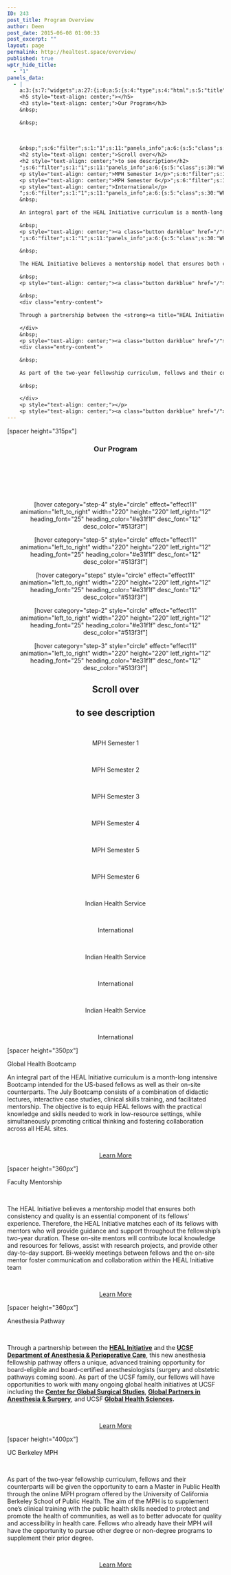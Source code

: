 ```yaml
---
ID: 243
post_title: Program Overview
author: Deen
post_date: 2015-06-08 01:00:33
post_excerpt: ""
layout: page
permalink: http://healtest.space/overview/
published: true
wptr_hide_title:
  - "1"
panels_data:
  - |
    a:3:{s:7:"widgets";a:27:{i:0;a:5:{s:4:"type";s:4:"html";s:5:"title";s:0:"";s:4:"text";s:135:"[spacer height="315px"]
    <h5 style="text-align: center;"></h5>
    <h3 style="text-align: center;">Our Program</h3>
    &nbsp;
    
    &nbsp;
    
    
    
    &nbsp;";s:6:"filter";s:1:"1";s:11:"panels_info";a:6:{s:5:"class";s:30:"WP_Widget_Black_Studio_TinyMCE";s:3:"raw";b:0;s:4:"grid";i:0;s:4:"cell";i:0;s:2:"id";i:0;s:5:"style";a:3:{s:10:"background";s:7:"#127e9b";s:27:"background_image_attachment";i:811;s:18:"background_display";s:5:"cover";}}}i:1;a:5:{s:4:"type";s:6:"visual";s:5:"title";s:0:"";s:4:"text";s:238:"<p style="text-align: center;">[hover category="step-4" style="circle" effect="effect11" animation="left_to_right" width="220" height="220" letf_right="12" heading_font="25" heading_color="#e31f1f" desc_font="12" desc_color="#513f3f"]</p>";s:6:"filter";s:1:"1";s:11:"panels_info";a:6:{s:5:"class";s:30:"WP_Widget_Black_Studio_TinyMCE";s:3:"raw";b:0;s:4:"grid";i:0;s:4:"cell";i:2;s:2:"id";i:1;s:5:"style";a:1:{s:18:"background_display";s:4:"tile";}}}i:2;a:5:{s:4:"type";s:6:"visual";s:5:"title";s:0:"";s:4:"text";s:238:"<p style="text-align: center;">[hover category="step-5" style="circle" effect="effect11" animation="left_to_right" width="220" height="220" letf_right="12" heading_font="25" heading_color="#e31f1f" desc_font="12" desc_color="#513f3f"]</p>";s:6:"filter";s:1:"1";s:11:"panels_info";a:6:{s:5:"class";s:30:"WP_Widget_Black_Studio_TinyMCE";s:3:"raw";b:0;s:4:"grid";i:0;s:4:"cell";i:2;s:2:"id";i:2;s:5:"style";a:1:{s:18:"background_display";s:4:"tile";}}}i:3;a:5:{s:4:"type";s:6:"visual";s:5:"title";s:0:"";s:4:"text";s:237:"<p style="text-align: center;">[hover category="steps" style="circle" effect="effect11" animation="left_to_right" width="220" height="220" letf_right="12" heading_font="25" heading_color="#e31f1f" desc_font="12" desc_color="#513f3f"]</p>";s:6:"filter";s:1:"1";s:11:"panels_info";a:6:{s:5:"class";s:30:"WP_Widget_Black_Studio_TinyMCE";s:3:"raw";b:0;s:4:"grid";i:0;s:4:"cell";i:3;s:2:"id";i:3;s:5:"style";a:1:{s:18:"background_display";s:4:"tile";}}}i:4;a:5:{s:4:"type";s:6:"visual";s:5:"title";s:0:"";s:4:"text";s:238:"<p style="text-align: center;">[hover category="step-2" style="circle" effect="effect11" animation="left_to_right" width="220" height="220" letf_right="12" heading_font="25" heading_color="#e31f1f" desc_font="12" desc_color="#513f3f"]</p>";s:6:"filter";s:1:"1";s:11:"panels_info";a:6:{s:5:"class";s:30:"WP_Widget_Black_Studio_TinyMCE";s:3:"raw";b:0;s:4:"grid";i:0;s:4:"cell";i:3;s:2:"id";i:4;s:5:"style";a:1:{s:18:"background_display";s:4:"tile";}}}i:5;a:5:{s:4:"type";s:6:"visual";s:5:"title";s:0:"";s:4:"text";s:238:"<p style="text-align: center;">[hover category="step-3" style="circle" effect="effect11" animation="left_to_right" width="220" height="220" letf_right="12" heading_font="25" heading_color="#e31f1f" desc_font="12" desc_color="#513f3f"]</p>";s:6:"filter";s:1:"1";s:11:"panels_info";a:6:{s:5:"class";s:30:"WP_Widget_Black_Studio_TinyMCE";s:3:"raw";b:0;s:4:"grid";i:0;s:4:"cell";i:4;s:2:"id";i:5;s:5:"style";a:1:{s:18:"background_display";s:4:"tile";}}}i:6;a:5:{s:4:"type";s:4:"html";s:5:"title";s:0:"";s:4:"text";s:143:"<h2 style="text-align: center;"></h2>
    <h2 style="text-align: center;">Scroll over</h2>
    <h2 style="text-align: center;">to see description</h2>
    ";s:6:"filter";s:1:"1";s:11:"panels_info";a:6:{s:5:"class";s:30:"WP_Widget_Black_Studio_TinyMCE";s:3:"raw";b:0;s:4:"grid";i:0;s:4:"cell";i:4;s:2:"id";i:6;s:5:"style";a:1:{s:18:"background_display";s:4:"tile";}}}i:7;a:5:{s:4:"type";s:4:"html";s:5:"title";s:0:"";s:4:"text";s:56:"&nbsp;
    <p style="text-align: center;">MPH Semester 1</p>";s:6:"filter";s:1:"1";s:11:"panels_info";a:6:{s:5:"class";s:30:"WP_Widget_Black_Studio_TinyMCE";s:3:"raw";b:0;s:4:"grid";i:1;s:4:"cell";i:0;s:2:"id";i:7;s:5:"style";a:1:{s:18:"background_display";s:6:"center";}}}i:8;a:5:{s:4:"type";s:6:"visual";s:5:"title";s:0:"";s:4:"text";s:58:"<p> </p><p style="text-align: center;">MPH Semester 2</p>";s:6:"filter";s:1:"1";s:11:"panels_info";a:6:{s:5:"class";s:30:"WP_Widget_Black_Studio_TinyMCE";s:3:"raw";b:0;s:4:"grid";i:1;s:4:"cell";i:1;s:2:"id";i:8;s:5:"style";a:1:{s:18:"background_display";s:6:"center";}}}i:9;a:5:{s:4:"type";s:6:"visual";s:5:"title";s:0:"";s:4:"text";s:58:"<p> </p><p style="text-align: center;">MPH Semester 3</p>";s:6:"filter";s:1:"1";s:11:"panels_info";a:6:{s:5:"class";s:30:"WP_Widget_Black_Studio_TinyMCE";s:3:"raw";b:0;s:4:"grid";i:1;s:4:"cell";i:2;s:2:"id";i:9;s:5:"style";a:1:{s:18:"background_display";s:6:"center";}}}i:10;a:5:{s:4:"type";s:6:"visual";s:5:"title";s:0:"";s:4:"text";s:58:"<p> </p><p style="text-align: center;">MPH Semester 4</p>";s:6:"filter";s:1:"1";s:11:"panels_info";a:6:{s:5:"class";s:30:"WP_Widget_Black_Studio_TinyMCE";s:3:"raw";b:0;s:4:"grid";i:1;s:4:"cell";i:3;s:2:"id";i:10;s:5:"style";a:1:{s:18:"background_display";s:6:"center";}}}i:11;a:5:{s:4:"type";s:6:"visual";s:5:"title";s:0:"";s:4:"text";s:58:"<p> </p><p style="text-align: center;">MPH Semester 5</p>";s:6:"filter";s:1:"1";s:11:"panels_info";a:6:{s:5:"class";s:30:"WP_Widget_Black_Studio_TinyMCE";s:3:"raw";b:0;s:4:"grid";i:1;s:4:"cell";i:4;s:2:"id";i:11;s:5:"style";a:1:{s:18:"background_display";s:6:"center";}}}i:12;a:5:{s:4:"type";s:4:"html";s:5:"title";s:0:"";s:4:"text";s:56:"&nbsp;
    <p style="text-align: center;">MPH Semester 6</p>";s:6:"filter";s:1:"1";s:11:"panels_info";a:6:{s:5:"class";s:30:"WP_Widget_Black_Studio_TinyMCE";s:3:"raw";b:0;s:4:"grid";i:1;s:4:"cell";i:5;s:2:"id";i:12;s:5:"style";a:1:{s:18:"background_display";s:6:"center";}}}i:13;a:5:{s:4:"type";s:6:"visual";s:5:"title";s:0:"";s:4:"text";s:65:"<p> </p><p style="text-align: center;">Indian Health Service</p>";s:6:"filter";s:1:"1";s:11:"panels_info";a:6:{s:5:"class";s:30:"WP_Widget_Black_Studio_TinyMCE";s:3:"raw";b:0;s:4:"grid";i:2;s:4:"cell";i:0;s:2:"id";i:13;s:5:"style";a:1:{s:18:"background_display";s:6:"center";}}}i:14;a:5:{s:4:"type";s:6:"visual";s:5:"title";s:0:"";s:4:"text";s:57:"<p> </p><p style="text-align: center;">International</p>";s:6:"filter";s:1:"1";s:11:"panels_info";a:6:{s:5:"class";s:30:"WP_Widget_Black_Studio_TinyMCE";s:3:"raw";b:0;s:4:"grid";i:2;s:4:"cell";i:1;s:2:"id";i:14;s:5:"style";a:1:{s:18:"background_display";s:6:"center";}}}i:15;a:5:{s:4:"type";s:6:"visual";s:5:"title";s:0:"";s:4:"text";s:65:"<p> </p><p style="text-align: center;">Indian Health Service</p>";s:6:"filter";s:1:"1";s:11:"panels_info";a:6:{s:5:"class";s:30:"WP_Widget_Black_Studio_TinyMCE";s:3:"raw";b:0;s:4:"grid";i:2;s:4:"cell";i:2;s:2:"id";i:15;s:5:"style";a:1:{s:18:"background_display";s:6:"center";}}}i:16;a:5:{s:4:"type";s:6:"visual";s:5:"title";s:0:"";s:4:"text";s:57:"<p> </p><p style="text-align: center;">International</p>";s:6:"filter";s:1:"1";s:11:"panels_info";a:6:{s:5:"class";s:30:"WP_Widget_Black_Studio_TinyMCE";s:3:"raw";b:0;s:4:"grid";i:2;s:4:"cell";i:3;s:2:"id";i:16;s:5:"style";a:1:{s:18:"background_display";s:6:"center";}}}i:17;a:5:{s:4:"type";s:6:"visual";s:5:"title";s:0:"";s:4:"text";s:65:"<p> </p><p style="text-align: center;">Indian Health Service</p>";s:6:"filter";s:1:"1";s:11:"panels_info";a:6:{s:5:"class";s:30:"WP_Widget_Black_Studio_TinyMCE";s:3:"raw";b:0;s:4:"grid";i:2;s:4:"cell";i:4;s:2:"id";i:17;s:5:"style";a:1:{s:18:"background_display";s:6:"center";}}}i:18;a:5:{s:4:"type";s:4:"html";s:5:"title";s:0:"";s:4:"text";s:56:"&nbsp;
    <p style="text-align: center;">International</p>
    ";s:6:"filter";s:1:"1";s:11:"panels_info";a:6:{s:5:"class";s:30:"WP_Widget_Black_Studio_TinyMCE";s:3:"raw";b:0;s:4:"grid";i:2;s:4:"cell";i:5;s:2:"id";i:18;s:5:"style";a:1:{s:18:"background_display";s:6:"center";}}}i:19;a:5:{s:4:"type";s:6:"visual";s:5:"title";s:0:"";s:4:"text";s:30:"<p>[spacer height="350px"]</p>";s:6:"filter";s:1:"1";s:11:"panels_info";a:6:{s:5:"class";s:30:"WP_Widget_Black_Studio_TinyMCE";s:3:"raw";b:0;s:4:"grid";i:3;s:4:"cell";i:0;s:2:"id";i:19;s:5:"style";a:2:{s:27:"background_image_attachment";i:892;s:18:"background_display";s:5:"cover";}}}i:20;a:5:{s:4:"type";s:4:"html";s:5:"title";s:0:"";s:4:"text";s:676:"<h7 class="headline">Global Health Bootcamp</h7>
    &nbsp;
    
    An integral part of the HEAL Initiative curriculum is a month-long intensive Bootcamp intended for the US-based fellows as well as their on-site counterparts. The July Bootcamp consists of a combination of didactic lectures, interactive case studies, clinical skills training, and facilitated mentorship. The objective is to equip HEAL fellows with the practical knowledge and skills needed to work in low-resource settings, while simultaneously promoting critical thinking and fostering collaboration across all HEAL sites.
    
    &nbsp;
    <p style="text-align: center;"><a class="button darkblue" href="/">Learn More</a></p>
    ";s:6:"filter";s:1:"1";s:11:"panels_info";a:6:{s:5:"class";s:30:"WP_Widget_Black_Studio_TinyMCE";s:3:"raw";b:0;s:4:"grid";i:3;s:4:"cell";i:1;s:2:"id";i:20;s:5:"style";a:3:{s:7:"padding";s:4:"10px";s:10:"background";s:7:"#ededed";s:18:"background_display";s:5:"cover";}}}i:21;a:5:{s:4:"type";s:6:"visual";s:5:"title";s:0:"";s:4:"text";s:30:"<p>[spacer height="360px"]</p>";s:6:"filter";s:1:"1";s:11:"panels_info";a:6:{s:5:"class";s:30:"WP_Widget_Black_Studio_TinyMCE";s:3:"raw";b:0;s:4:"grid";i:4;s:4:"cell";i:0;s:2:"id";i:21;s:5:"style";a:2:{s:27:"background_image_attachment";i:880;s:18:"background_display";s:5:"cover";}}}i:22;a:5:{s:4:"type";s:4:"html";s:5:"title";s:0:"";s:4:"text";s:714:"<h7>Faculty Mentorship</h7>
    
    &nbsp;
    
    The HEAL Initiative believes a mentorship model that ensures both consistency and quality is an essential component of its fellows’ experience. Therefore, the HEAL Initiative matches each of its fellows with mentors who will provide guidance and support throughout the fellowship’s two-year duration. These on-site mentors will contribute local knowledge and resources for fellows, assist with research projects, and provide other day-to-day support. Bi-weekly meetings between fellows and the on-site mentor foster communication and collaboration within the HEAL Initiative team
    
    &nbsp;
    <p style="text-align: center;"><a class="button darkblue" href="/">Learn More</a></p>";s:6:"filter";s:1:"1";s:11:"panels_info";a:6:{s:5:"class";s:30:"WP_Widget_Black_Studio_TinyMCE";s:3:"raw";b:0;s:4:"grid";i:4;s:4:"cell";i:1;s:2:"id";i:22;s:5:"style";a:3:{s:7:"padding";s:4:"10px";s:10:"background";s:7:"#ffffff";s:18:"background_display";s:5:"cover";}}}i:23;a:5:{s:4:"type";s:6:"visual";s:5:"title";s:0:"";s:4:"text";s:30:"<p>[spacer height="360px"]</p>";s:6:"filter";s:1:"1";s:11:"panels_info";a:6:{s:5:"class";s:30:"WP_Widget_Black_Studio_TinyMCE";s:3:"raw";b:0;s:4:"grid";i:5;s:4:"cell";i:0;s:2:"id";i:23;s:5:"style";a:2:{s:27:"background_image_attachment";i:892;s:18:"background_display";s:5:"cover";}}}i:24;a:5:{s:4:"type";s:4:"html";s:5:"title";s:0:"";s:4:"text";s:1119:"<h7>Anesthesia Pathway</h7>
    
    &nbsp;
    <div class="entry-content">
    
    Through a partnership between the <strong><a title="HEAL Initiative" href="http://healinitiative.org/">HEAL Initiative</a></strong> and the <strong><a href="http://anesthesia.ucsf.edu/" target="_blank">UCSF Department of Anesthesia &amp; Perioperative Care</a></strong>, this new anesthesia fellowship pathway offers a unique, advanced training opportunity for board-eligible and board-certified anesthesiologists (surgery and obstetric pathways coming soon). As part of the UCSF family, our fellows will have opportunities to work with many ongoing global health initiatives at UCSF including the <a href="http://global.surgery.ucsf.edu/" target="_blank"><strong>Center for Global Surgical Studies</strong>,</a> <strong><a href="http://www.globalsurgery.org/" target="_blank">Global Partners in Anesthesia &amp; Surgery</a></strong>, and UCSF <strong><a href="http://globalhealthsciences.ucsf.edu/" target="_blank">Global Health Sciences</a>.</strong>
    
    </div>
    &nbsp;
    <p style="text-align: center;"><a class="button darkblue" href="/">Learn More</a></p>";s:6:"filter";s:1:"1";s:11:"panels_info";a:6:{s:5:"class";s:30:"WP_Widget_Black_Studio_TinyMCE";s:3:"raw";b:0;s:4:"grid";i:5;s:4:"cell";i:1;s:2:"id";i:24;s:5:"style";a:3:{s:7:"padding";s:4:"10px";s:10:"background";s:7:"#ededed";s:18:"background_display";s:5:"cover";}}}i:25;a:5:{s:4:"type";s:6:"visual";s:5:"title";s:0:"";s:4:"text";s:30:"<p>[spacer height="400px"]</p>";s:6:"filter";s:1:"1";s:11:"panels_info";a:6:{s:5:"class";s:30:"WP_Widget_Black_Studio_TinyMCE";s:3:"raw";b:0;s:4:"grid";i:6;s:4:"cell";i:0;s:2:"id";i:25;s:5:"style";a:2:{s:27:"background_image_attachment";i:888;s:18:"background_display";s:5:"cover";}}}i:26;a:5:{s:4:"type";s:4:"html";s:5:"title";s:0:"";s:4:"text";s:813:"<h7>UC Berkeley MPH</h7>
    <div class="entry-content">
    
    &nbsp;
    
    As part of the two-year fellowship curriculum, fellows and their counterparts will be given the opportunity to earn a Master in Public Health through the online MPH program offered by the University of California Berkeley School of Public Health. The aim of the MPH is to supplement one’s clinical training with the public health skills needed to protect and promote the health of communities, as well as to better advocate for quality and accessibility in health care. Fellows who already have their MPH will have the opportunity to pursue other degree or non-degree programs to supplement their prior degree.
    
    &nbsp;
    
    </div>
    <p style="text-align: center;"></p>
    <p style="text-align: center;"><a class="button darkblue" href="/">Learn More</a></p>";s:6:"filter";s:1:"1";s:11:"panels_info";a:6:{s:5:"class";s:30:"WP_Widget_Black_Studio_TinyMCE";s:3:"raw";b:0;s:4:"grid";i:6;s:4:"cell";i:1;s:2:"id";i:26;s:5:"style";a:3:{s:7:"padding";s:4:"10px";s:10:"background";s:7:"#ffffff";s:18:"background_display";s:5:"cover";}}}}s:5:"grids";a:7:{i:0;a:2:{s:5:"cells";i:5;s:5:"style";a:3:{s:11:"row_stretch";s:14:"full-stretched";s:10:"background";s:7:"#ededed";s:18:"background_display";s:4:"tile";}}i:1;a:2:{s:5:"cells";i:6;s:5:"style";a:3:{s:11:"row_stretch";s:14:"full-stretched";s:10:"background";s:7:"#127e9b";s:18:"background_display";s:4:"tile";}}i:2;a:2:{s:5:"cells";i:6;s:5:"style";a:3:{s:11:"row_stretch";s:14:"full-stretched";s:10:"background";s:7:"#15a0b7";s:18:"background_display";s:4:"tile";}}i:3;a:2:{s:5:"cells";i:2;s:5:"style";a:3:{s:11:"row_stretch";s:14:"full-stretched";s:10:"background";s:7:"#ededed";s:18:"background_display";s:4:"tile";}}i:4;a:2:{s:5:"cells";i:2;s:5:"style";a:3:{s:11:"row_stretch";s:14:"full-stretched";s:10:"background";s:7:"#ffffff";s:18:"background_display";s:4:"tile";}}i:5;a:2:{s:5:"cells";i:2;s:5:"style";a:3:{s:11:"row_stretch";s:14:"full-stretched";s:10:"background";s:7:"#ededed";s:18:"background_display";s:4:"tile";}}i:6;a:2:{s:5:"cells";i:2;s:5:"style";a:3:{s:11:"row_stretch";s:14:"full-stretched";s:10:"background";s:7:"#ffffff";s:18:"background_display";s:4:"tile";}}}s:10:"grid_cells";a:25:{i:0;a:2:{s:4:"grid";i:0;s:6:"weight";d:0.346820809248965356008653770913952030241489410400390625;}i:1;a:2:{s:4:"grid";i:0;s:6:"weight";d:0.050867052023094917745371645878549315966665744781494140625;}i:2;a:2:{s:4:"grid";i:0;s:6:"weight";d:0.2023121387279797900315969627627055160701274871826171875;}i:3;a:2:{s:4:"grid";i:0;s:6:"weight";d:0.199999999999980027087786993433837778866291046142578125;}i:4;a:2:{s:4:"grid";i:0;s:6:"weight";d:0.199999999999980027087786993433837778866291046142578125;}i:5;a:2:{s:4:"grid";i:1;s:6:"weight";d:0.166666666666666685170383743752609007060527801513671875;}i:6;a:2:{s:4:"grid";i:1;s:6:"weight";d:0.166666666666666685170383743752609007060527801513671875;}i:7;a:2:{s:4:"grid";i:1;s:6:"weight";d:0.166666666666666685170383743752609007060527801513671875;}i:8;a:2:{s:4:"grid";i:1;s:6:"weight";d:0.166666666666666685170383743752609007060527801513671875;}i:9;a:2:{s:4:"grid";i:1;s:6:"weight";d:0.166666666666666685170383743752609007060527801513671875;}i:10;a:2:{s:4:"grid";i:1;s:6:"weight";d:0.166666666666666685170383743752609007060527801513671875;}i:11;a:2:{s:4:"grid";i:2;s:6:"weight";d:0.166666666666666685170383743752609007060527801513671875;}i:12;a:2:{s:4:"grid";i:2;s:6:"weight";d:0.166666666666666685170383743752609007060527801513671875;}i:13;a:2:{s:4:"grid";i:2;s:6:"weight";d:0.166666666666666685170383743752609007060527801513671875;}i:14;a:2:{s:4:"grid";i:2;s:6:"weight";d:0.166666666666666685170383743752609007060527801513671875;}i:15;a:2:{s:4:"grid";i:2;s:6:"weight";d:0.166666666666666685170383743752609007060527801513671875;}i:16;a:2:{s:4:"grid";i:2;s:6:"weight";d:0.166666666666666685170383743752609007060527801513671875;}i:17;a:2:{s:4:"grid";i:3;s:6:"weight";d:0.348554913294000012768947271979413926601409912109375;}i:18;a:2:{s:4:"grid";i:3;s:6:"weight";d:0.651445086705999987231052728020586073398590087890625;}i:19;a:2:{s:4:"grid";i:4;s:6:"weight";d:0.349710982660000002653077899594791233539581298828125;}i:20;a:2:{s:4:"grid";i:4;s:6:"weight";d:0.650289017339999997346922100405208766460418701171875;}i:21;a:2:{s:4:"grid";i:5;s:6:"weight";d:0.349710982660000002653077899594791233539581298828125;}i:22;a:2:{s:4:"grid";i:5;s:6:"weight";d:0.650289017339999997346922100405208766460418701171875;}i:23;a:2:{s:4:"grid";i:6;s:6:"weight";d:0.349710982660000002653077899594791233539581298828125;}i:24;a:2:{s:4:"grid";i:6;s:6:"weight";d:0.650289017339999997346922100405208766460418701171875;}}}
---
```

[spacer height="315px"]
<h5 style="text-align: center;"></h5>
<h3 style="text-align: center;">Our Program</h3>
&nbsp;

&nbsp;



&nbsp;&nbsp;<p style="text-align: center;">[hover category="step-4" style="circle" effect="effect11" animation="left_to_right" width="220" height="220" letf_right="12" heading_font="25" heading_color="#e31f1f" desc_font="12" desc_color="#513f3f"]</p><p style="text-align: center;">[hover category="step-5" style="circle" effect="effect11" animation="left_to_right" width="220" height="220" letf_right="12" heading_font="25" heading_color="#e31f1f" desc_font="12" desc_color="#513f3f"]</p><p style="text-align: center;">[hover category="steps" style="circle" effect="effect11" animation="left_to_right" width="220" height="220" letf_right="12" heading_font="25" heading_color="#e31f1f" desc_font="12" desc_color="#513f3f"]</p><p style="text-align: center;">[hover category="step-2" style="circle" effect="effect11" animation="left_to_right" width="220" height="220" letf_right="12" heading_font="25" heading_color="#e31f1f" desc_font="12" desc_color="#513f3f"]</p><p style="text-align: center;">[hover category="step-3" style="circle" effect="effect11" animation="left_to_right" width="220" height="220" letf_right="12" heading_font="25" heading_color="#e31f1f" desc_font="12" desc_color="#513f3f"]</p><h2 style="text-align: center;"></h2>
<h2 style="text-align: center;">Scroll over</h2>
<h2 style="text-align: center;">to see description</h2>
&nbsp;
<p style="text-align: center;">MPH Semester 1</p><p>&nbsp;</p><p style="text-align: center;">MPH Semester 2</p><p>&nbsp;</p><p style="text-align: center;">MPH Semester 3</p><p>&nbsp;</p><p style="text-align: center;">MPH Semester 4</p><p>&nbsp;</p><p style="text-align: center;">MPH Semester 5</p>&nbsp;
<p style="text-align: center;">MPH Semester 6</p><p>&nbsp;</p><p style="text-align: center;">Indian Health Service</p><p>&nbsp;</p><p style="text-align: center;">International</p><p>&nbsp;</p><p style="text-align: center;">Indian Health Service</p><p>&nbsp;</p><p style="text-align: center;">International</p><p>&nbsp;</p><p style="text-align: center;">Indian Health Service</p>&nbsp;
<p style="text-align: center;">International</p>
<p>[spacer height="350px"]</p><h7 class="headline">Global Health Bootcamp</h7>
&nbsp;

An integral part of the HEAL Initiative curriculum is a month-long intensive Bootcamp intended for the US-based fellows as well as their on-site counterparts. The July Bootcamp consists of a combination of didactic lectures, interactive case studies, clinical skills training, and facilitated mentorship. The objective is to equip HEAL fellows with the practical knowledge and skills needed to work in low-resource settings, while simultaneously promoting critical thinking and fostering collaboration across all HEAL sites.

&nbsp;
<p style="text-align: center;"><a class="button darkblue" href="/">Learn More</a></p>
<p>[spacer height="360px"]</p><h7>Faculty Mentorship</h7>

&nbsp;

The HEAL Initiative believes a mentorship model that ensures both consistency and quality is an essential component of its fellows’ experience. Therefore, the HEAL Initiative matches each of its fellows with mentors who will provide guidance and support throughout the fellowship’s two-year duration. These on-site mentors will contribute local knowledge and resources for fellows, assist with research projects, and provide other day-to-day support. Bi-weekly meetings between fellows and the on-site mentor foster communication and collaboration within the HEAL Initiative team

&nbsp;
<p style="text-align: center;"><a class="button darkblue" href="/">Learn More</a></p><p>[spacer height="360px"]</p><h7>Anesthesia Pathway</h7>

&nbsp;


Through a partnership between the <strong><a title="HEAL Initiative" href="http://healinitiative.org/">HEAL Initiative</a></strong> and the <strong><a href="http://anesthesia.ucsf.edu/" target="_blank">UCSF Department of Anesthesia &amp; Perioperative Care</a></strong>, this new anesthesia fellowship pathway offers a unique, advanced training opportunity for board-eligible and board-certified anesthesiologists (surgery and obstetric pathways coming soon). As part of the UCSF family, our fellows will have opportunities to work with many ongoing global health initiatives at UCSF including the <a href="http://global.surgery.ucsf.edu/" target="_blank"><strong>Center for Global Surgical Studies</strong>,</a> <strong><a href="http://www.globalsurgery.org/" target="_blank">Global Partners in Anesthesia &amp; Surgery</a></strong>, and UCSF&nbsp;<strong><a href="http://globalhealthsciences.ucsf.edu/" target="_blank">Global Health Sciences</a>.</strong>


&nbsp;
<p style="text-align: center;"><a class="button darkblue" href="/">Learn More</a></p><p>[spacer height="400px"]</p><h7>UC Berkeley MPH</h7>


&nbsp;

As part of the two-year fellowship curriculum, fellows and their counterparts will be given the opportunity to earn a Master in Public Health through the online MPH program offered by the University of California Berkeley School of Public Health.&nbsp;The aim of the MPH is to supplement one’s clinical training with the public health skills needed to protect and promote the health of communities, as well as to better advocate for quality and accessibility in health care. Fellows who already have their MPH will have the opportunity to pursue other degree or non-degree programs to supplement their prior degree.

&nbsp;


<p style="text-align: center;"></p>
<p style="text-align: center;"><a class="button darkblue" href="/">Learn More</a></p>